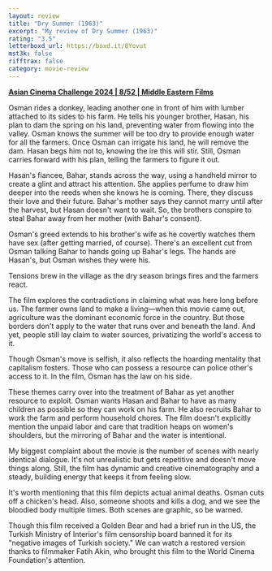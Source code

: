 ```yaml
---
layout: review
title: "Dry Summer (1963)"
excerpt: "My review of Dry Summer (1963)"
rating: "3.5"
letterboxd_url: https://boxd.it/8Yovut
mst3k: false
rifftrax: false
category: movie-review
---
```


<b><a href="https://boxd.it/qaTwm/detail" target="_blank" rel="noopener">Asian Cinema Challenge 2024 | 8/52 | Middle Eastern Films</a></b>

Osman rides a donkey, leading another one in front of him with lumber attached to its sides to his farm. He tells his younger brother, Hasan, his plan to dam the spring on his land, preventing water from flowing into the valley. Osman knows the summer will be too dry to provide enough water for all the farmers. Once Osman can irrigate his land, he will remove the dam. Hasan begs him not to, knowing the ire this will stir. Still, Osman carries forward with his plan, telling the farmers to figure it out.

Hasan's fiancee, Bahar, stands across the way, using a handheld mirror to create a glint and attract his attention. She applies perfume to draw him deeper into the reeds when she knows he is coming. There, they discuss their love and their future. Bahar's mother says they cannot marry until after the harvest, but Hasan doesn't want to wait. So, the brothers conspire to steal Bahar away from her mother (with Bahar's consent).

Osman's greed extends to his brother's wife as he covertly watches them have sex (after getting married, of course). There's an excellent cut from Osman talking Bahar to hands going up Bahar's legs. The hands are Hasan's, but Osman wishes they were his.

Tensions brew in the village as the dry season brings fires and the farmers react.

The film explores the contradictions in claiming what was here long before us. The farmer owns land to make a living—when this movie came out, agriculture was the dominant economic force in the country. But those borders don't apply to the water that runs over and beneath the land. And yet, people still lay claim to water sources, privatizing the world's access to it.

Though Osman's move is selfish, it also reflects the hoarding mentality that capitalism fosters. Those who can possess a resource can police other's access to it. In the film, Osman has the law on his side.

These themes carry over into the treatment of Bahar as yet another resource to exploit. Osman wants Hasan and Bahar to have as many children as possible so they can work on his farm. He also recruits Bahar to work the farm and perform household chores. The film doesn't explicitly mention the unpaid labor and care that tradition heaps on women's shoulders, but the mirroring of Bahar and the water is intentional.

My biggest complaint about the movie is the number of scenes with nearly identical dialogue. It's not unrealistic but gets repetitive and doesn't move things along. Still, the film has dynamic and creative cinematography and a steady, building energy that keeps it from feeling slow.

It's worth mentioning that this film depicts actual animal deaths. Osman cuts off a chicken's head. Also, someone shoots and kills a dog, and we see the bloodied body multiple times. Both scenes are graphic, so be warned.

Though this film received a Golden Bear and had a brief run in the US, the Turkish Ministry of Interior's film censorship board banned it for its "negative images of Turkish society." We can watch a restored version thanks to filmmaker Fatih Akin, who brought this film to the World Cinema Foundation's attention.
